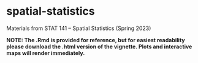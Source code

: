 # spatial-statistics
 Materials from STAT 141 – Spatial Statistics (Spring 2023)

**NOTE: The .Rmd is provided for reference, but for easiest readability please download the .html version of the vignette. Plots and interactive maps will render immediately.**